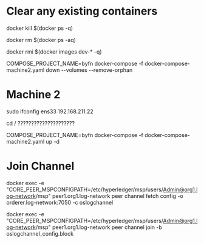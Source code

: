 # Clear any existing containers

docker kill $(docker ps -q)

docker rm $(docker ps -aq)

docker rmi $(docker images dev-* -q)

COMPOSE_PROJECT_NAME=byfn docker-compose -f docker-compose-machine2.yaml down --volumes --remove-orphan

# Machine 2

sudo ifconfig ens33 192.168.211.22

cd / ?????????????????????

COMPOSE_PROJECT_NAME=byfn docker-compose -f docker-compose-machine2.yaml up -d

# Join Channel

docker exec -e "CORE_PEER_MSPCONFIGPATH=/etc/hyperledger/msp/users/Admin@org1.log-network/msp" peer1.org1.log-network peer channel fetch config -o orderer.log-network:7050 -c oslogchannel

docker exec -e "CORE_PEER_MSPCONFIGPATH=/etc/hyperledger/msp/users/Admin@org1.log-network/msp" peer1.org1.log-network peer channel join -b oslogchannel_config.block
